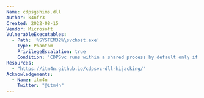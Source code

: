 ```yaml
---
Name: cdpsgshims.dll
Author: k4nfr3
Created: 2022-08-15
Vendor: Microsoft
VulnerableExecutables:
  - Path: '%SYSTEM32%\svchost.exe'
    Type: Phantom
    PrivilegeEscalation: true
    Condition: 'CDPSvc runs within a shared process by default only if the machine has less than 3.5GB of RAM'    
Resources:
  - "https://itm4n.github.io/cdpsvc-dll-hijacking/"
Acknowledgements:
  - Name: itm4n
    Twitter: "@itm4n"
---
```


